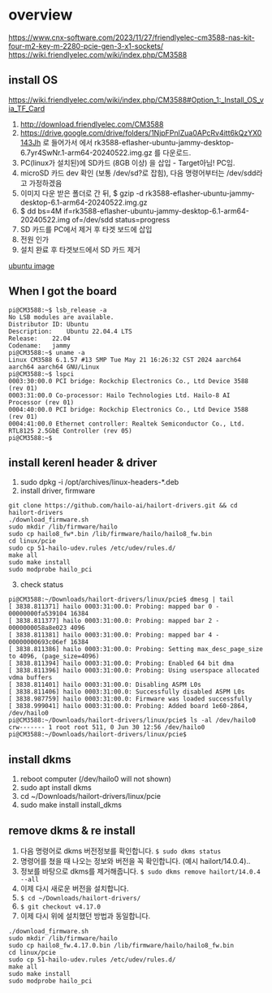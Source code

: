 # overview
https://www.cnx-software.com/2023/11/27/friendlyelec-cm3588-nas-kit-four-m2-key-m-2280-pcie-gen-3-x1-sockets/  
https://wiki.friendlyelec.com/wiki/index.php/CM3588  

## install OS

https://wiki.friendlyelec.com/wiki/index.php/CM3588#Option_1:_Install_OS_via_TF_Card
1. http://download.friendlyelec.com/CM3588
2. https://drive.google.com/drive/folders/1NjpFPnlZua0APcRv4itt6kQzYX0143Jh 로 들어가서 에서 rk3588-eflasher-ubuntu-jammy-desktop-6.7yr4SwNr.1-arm64-20240522.img.gz 를 다운로드.
3. PC(linux가 설치된)에 SD카드 (8GB 이상) 을 삽입 - Target아님! PC임.
4. microSD 카드 dev 확인 (보통 /dev/sd?로 잡힘), 다음 명령어부터는 /dev/sdd라고 가정하겠음
5. 이미지 다운 받은 폴더로 간 뒤, $ gzip -d rk3588-eflasher-ubuntu-jammy-desktop-6.1-arm64-20240522.img.gz
6. $ dd bs=4M if=rk3588-eflasher-ubuntu-jammy-desktop-6.1-arm64-20240522.img of=/dev/sdd status=progress
7. SD 카드를 PC에서 제거 후 타겟 보드에 삽입
8. 전원 인가
9. 설치 완료 후 타겟보드에서 SD 카드 제거

[ubuntu image](./IMG_4480.jpg)

## When I got the board
```
pi@CM3588:~$ lsb_release -a
No LSB modules are available.
Distributor ID:	Ubuntu
Description:	Ubuntu 22.04.4 LTS
Release:	22.04
Codename:	jammy
pi@CM3588:~$ uname -a
Linux CM3588 6.1.57 #13 SMP Tue May 21 16:26:32 CST 2024 aarch64 aarch64 aarch64 GNU/Linux
pi@CM3588:~$ lspci 
0003:30:00.0 PCI bridge: Rockchip Electronics Co., Ltd Device 3588 (rev 01)
0003:31:00.0 Co-processor: Hailo Technologies Ltd. Hailo-8 AI Processor (rev 01)
0004:40:00.0 PCI bridge: Rockchip Electronics Co., Ltd Device 3588 (rev 01)
0004:41:00.0 Ethernet controller: Realtek Semiconductor Co., Ltd. RTL8125 2.5GbE Controller (rev 05)
pi@CM3588:~$ 
```

## install kerenl header & driver
1. sudo dpkg -i /opt/archives/linux-headers-*.deb
2. install driver, firmware
```
git clone https://github.com/hailo-ai/hailort-drivers.git && cd hailort-drivers
./download_firmware.sh
sudo mkdir /lib/firmware/hailo
sudo cp hailo8_fw*.bin /lib/firmware/hailo/hailo8_fw.bin
cd linux/pcie
sudo cp 51-hailo-udev.rules /etc/udev/rules.d/
make all
sudo make install
sudo modprobe hailo_pci
```
3. check status
```
pi@CM3588:~/Downloads/hailort-drivers/linux/pcie$ dmesg | tail
[ 3838.811371] hailo 0003:31:00.0: Probing: mapped bar 0 - 00000000fa539104 16384
[ 3838.811377] hailo 0003:31:00.0: Probing: mapped bar 2 - 0000000058a8e023 4096
[ 3838.811381] hailo 0003:31:00.0: Probing: mapped bar 4 - 00000000693c06ef 16384
[ 3838.811386] hailo 0003:31:00.0: Probing: Setting max_desc_page_size to 4096, (page_size=4096)
[ 3838.811394] hailo 0003:31:00.0: Probing: Enabled 64 bit dma
[ 3838.811396] hailo 0003:31:00.0: Probing: Using userspace allocated vdma buffers
[ 3838.811401] hailo 0003:31:00.0: Disabling ASPM L0s 
[ 3838.811406] hailo 0003:31:00.0: Successfully disabled ASPM L0s 
[ 3838.987759] hailo 0003:31:00.0: Firmware was loaded successfully
[ 3838.999041] hailo 0003:31:00.0: Probing: Added board 1e60-2864, /dev/hailo0
pi@CM3588:~/Downloads/hailort-drivers/linux/pcie$ ls -al /dev/hailo0 
crw------- 1 root root 511, 0 Jun 30 12:56 /dev/hailo0
pi@CM3588:~/Downloads/hailort-drivers/linux/pcie$ 

```

## install dkms
1. reboot computer (/dev/hailo0 will not shown)
2. sudo apt install dkms
3. cd ~/Downloads/hailort-drivers/linux/pcie
4. sudo make install install_dkms

## remove dkms & re install
1. 다음 명령어로 dkms 버전정보를 확인합니다. `$ sudo dkms status`
2. 명령어를 쳤을 때 나오는 정보와 버전을 꼭 확인합니다. (예시 hailort/14.0.4)..
3. 정보를 바탕으로 dkms를 제거해줍니다. `$ sudo dkms remove hailort/14.0.4 --all`
4. 이제 다시 새로운 버전을 설치합니다.
5. `$ cd ~/Downloads/hailort-drivers/`
6. `$ git checkout v4.17.0`
7. 이제 다시 위에 설치했던 방법과 동일합니다.
```
./download_firmware.sh
sudo mkdir /lib/firmware/hailo
sudo cp hailo8_fw.4.17.0.bin /lib/firmware/hailo/hailo8_fw.bin
cd linux/pcie
sudo cp 51-hailo-udev.rules /etc/udev/rules.d/
make all
sudo make install
sudo modprobe hailo_pci
```
